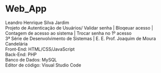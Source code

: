 # Web_App
Leandro Henrique Silva Jardim
\
Projeto de Autenticação de Usuários/
Validar senha | Bloqeuar acesso | Contagem de acesso ao sistema | Trocar senha no 1º acesso
\
3ª Série de Desenvolvimento de Sistemas | E. E. Prof. Joaquim de Moura Candelária\
Front-End: HTML/CSS/JavaScript\
Back-End: PHP\
Banco de Dados: MySQL\
Editor de código: Visual Studio Code